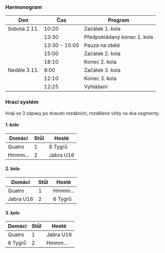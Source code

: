 ### Harmonogram

| Den          | Čas           | Program                     |
| ------------ | ------------- | --------------------------- |
| Sobota 2.11. | 10:20         | Začátek 1. kola             |
|              | 13:30         | Předpokládaný konec 1. kola |
|              | 13:30 - 15:00 | Pauza na oběd               |
|              | 15:00         | Začátek 2. kola             |
|              | 18:10         | Konec 2. kola               |
| Neděle 3.11. | 9:00          | Začátek 3. kola             |
|              | 12:10         | Konec 3. kola               |
|              | 12:25         | Vyhlášení                   |

### Hrací systém

Hrají se 3 zápasy po dvaceti rozdáních, rozdělené vždy na dva segmenty.

#### 1. kolo

| Domácí   | Stůl | Hosté       |
|----------|------|-------------|
| Quatro   | 1    | 6 Tygrů     |
| Hmmm...  | 2    | Jabra U16   |

#### 2. kolo

| Domácí   | Stůl | Hosté       |
|----------|------|-------------|
| Quatro   | 1    | Hmmm...     |
| Jabra U16| 2    | 6 Tygrů     |

#### 3. kolo

| Domácí   | Stůl | Hosté       |
|----------|------|-------------|
| Quatro   | 1    | Jabra U16   |
| 6 Tygrů  | 2    | Hmmm...     |

